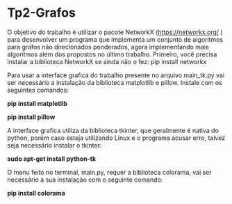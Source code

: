 # Tp2-Grafos
O objetivo do trabalho é utilizar o pacote NetworkX (https://networkx.org/ ) para
desenvolver um programa que implementa um conjunto de algoritmos para grafos não
direcionados ponderados, agora implementando mais algoritmos além dos propostos no último trabalho.
Primeiro, você precisa instalar a biblioteca NetworkX se ainda não o fez:
pip install networkx

Para usar a interface grafica do trabalho presente no arquivo main_tk.py vai ser necessário a instalação da biblioteca matplotlib e pillow. Instale com os seguintes comandos:

<b> pip install matplotlib </b>

<b> pip install pillow  </b>

A interface grafica utiliza da biblioteca tkinter, que geralmente é nativa do python, porém caso esteja utilizando Linux e o programa acusar erro, talvez seja necessário instalar o tkinter:

<b> sudo apt-get install python-tk  </b>

O menu feito no terminal, main.py, requer a biblioteca colorama, vai ser necessário a sua instalação com o seguinte comando:

<b> pip install colorama </b>
